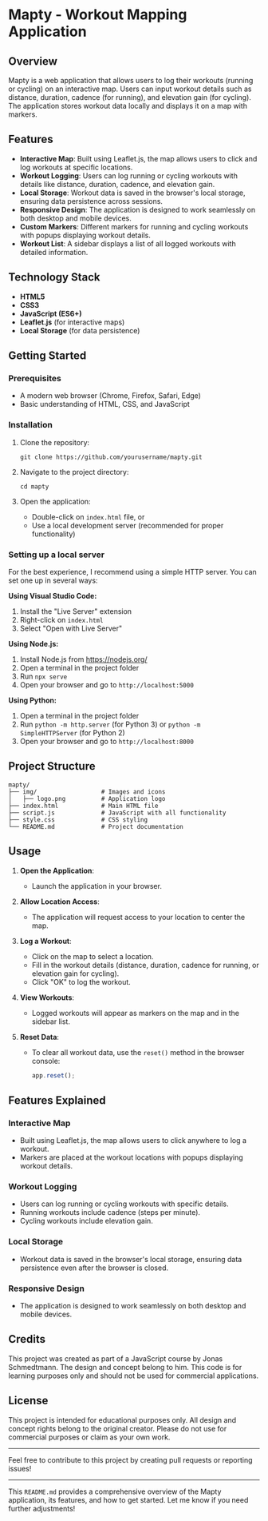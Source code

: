 # Mapty - Workout Mapping Application

## Overview
Mapty is a web application that allows users to log their workouts (running or cycling) on an interactive map. Users can input workout details such as distance, duration, cadence (for running), and elevation gain (for cycling). The application stores workout data locally and displays it on a map with markers.

## Features

- **Interactive Map**: Built using Leaflet.js, the map allows users to click and log workouts at specific locations.
- **Workout Logging**: Users can log running or cycling workouts with details like distance, duration, cadence, and elevation gain.
- **Local Storage**: Workout data is saved in the browser's local storage, ensuring data persistence across sessions.
- **Responsive Design**: The application is designed to work seamlessly on both desktop and mobile devices.
- **Custom Markers**: Different markers for running and cycling workouts with popups displaying workout details.
- **Workout List**: A sidebar displays a list of all logged workouts with detailed information.

## Technology Stack

- **HTML5**
- **CSS3**
- **JavaScript (ES6+)**
- **Leaflet.js** (for interactive maps)
- **Local Storage** (for data persistence)

## Getting Started

### Prerequisites
- A modern web browser (Chrome, Firefox, Safari, Edge)
- Basic understanding of HTML, CSS, and JavaScript

### Installation

1. Clone the repository:
   ```
   git clone https://github.com/yourusername/mapty.git
   ```

2. Navigate to the project directory:
   ```
   cd mapty
   ```

3. Open the application:
   - Double-click on `index.html` file, or
   - Use a local development server (recommended for proper functionality)

### Setting up a local server

For the best experience, I recommend using a simple HTTP server. You can set one up in several ways:

**Using Visual Studio Code:**
1. Install the "Live Server" extension
2. Right-click on `index.html`
3. Select "Open with Live Server"

**Using Node.js:**
1. Install Node.js from https://nodejs.org/
2. Open a terminal in the project folder
3. Run `npx serve`
4. Open your browser and go to `http://localhost:5000`

**Using Python:**
1. Open a terminal in the project folder
2. Run `python -m http.server` (for Python 3) or `python -m SimpleHTTPServer` (for Python 2)
3. Open your browser and go to `http://localhost:8000`

## Project Structure

```
mapty/
├── img/                  # Images and icons
│   ├── logo.png          # Application logo
├── index.html            # Main HTML file
├── script.js             # JavaScript with all functionality
├── style.css             # CSS styling
└── README.md             # Project documentation
```

## Usage

1. **Open the Application**:
   - Launch the application in your browser.

2. **Allow Location Access**:
   - The application will request access to your location to center the map.

3. **Log a Workout**:
   - Click on the map to select a location.
   - Fill in the workout details (distance, duration, cadence for running, or elevation gain for cycling).
   - Click "OK" to log the workout.

4. **View Workouts**:
   - Logged workouts will appear as markers on the map and in the sidebar list.

5. **Reset Data**:
   - To clear all workout data, use the `reset()` method in the browser console:
     ```javascript
     app.reset();
     ```

## Features Explained

### Interactive Map
- Built using Leaflet.js, the map allows users to click anywhere to log a workout.
- Markers are placed at the workout locations with popups displaying workout details.

### Workout Logging
- Users can log running or cycling workouts with specific details.
- Running workouts include cadence (steps per minute).
- Cycling workouts include elevation gain.

### Local Storage
- Workout data is saved in the browser's local storage, ensuring data persistence even after the browser is closed.

### Responsive Design
- The application is designed to work seamlessly on both desktop and mobile devices.

## Credits

This project was created as part of a JavaScript course by Jonas Schmedtmann. The design and concept belong to him. This code is for learning purposes only and should not be used for commercial applications.

## License

This project is intended for educational purposes only. All design and concept rights belong to the original creator. Please do not use for commercial purposes or claim as your own work.

---

Feel free to contribute to this project by creating pull requests or reporting issues!

---

This `README.md` provides a comprehensive overview of the Mapty application, its features, and how to get started. Let me know if you need further adjustments!
